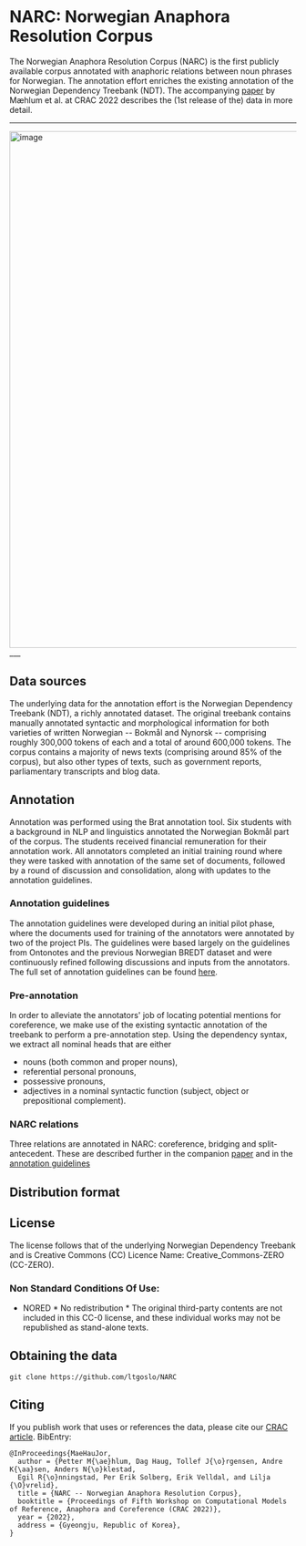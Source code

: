 # NARC: Norwegian Anaphora Resolution Corpus

The Norwegian Anaphora Resolution Corpus (NARC) is the first publicly available corpus annotated with anaphoric relations between noun phrases for Norwegian.
The annotation effort enriches the existing annotation of the Norwegian Dependency Treebank (NDT).
The accompanying [paper](NARC_CRAC.pdf) by Mæhlum et al. at CRAC 2022 describes the (1st release of the) data in more detail.

___
<img width="907" alt="image" src="https://user-images.githubusercontent.com/5024871/171003897-1aac6483-0e95-4f38-94c2-13ae1a567d0c.png">
___

## Data sources

The underlying data for the annotation effort is the Norwegian Dependency Treebank (NDT), a richly annotated dataset. 
The original treebank contains  manually  annotated  syntactic and morphological information for both varieties of written Norwegian -- Bokmål and Nynorsk -- comprising roughly 300,000 tokens of each and a total of around 600,000 tokens. The corpus contains a majority of news texts (comprising around 85\% of the corpus), but also other types of texts, such as government reports, parliamentary transcripts and blog data.

## Annotation

Annotation was performed using the Brat annotation tool. 
Six students with a background in NLP and linguistics annotated the Norwegian Bokmål part of the corpus. The students received financial remuneration for their annotation work. All annotators completed an initial training round where they were tasked with annotation of the same set of documents, followed by a round of discussion and consolidation, along with updates to the annotation guidelines.

### Annotation guidelines

The annotation guidelines were developed during an initial pilot phase, where the documents used for training of the annotators were annotated by two of the project PIs. The guidelines were based largely on the guidelines from Ontonotes and the previous Norwegian BREDT dataset and were continuously refined following discussions and inputs from the annotators.
The full set of annotation guidelines can be found [here](guidelines/README.md).

### Pre-annotation

In order to alleviate the annotators' job of locating potential  mentions for coreference, we make use of the existing syntactic annotation of the treebank to perform a pre-annotation step. Using the dependency syntax, we extract all nominal heads that are either 
+ nouns (both common and proper nouns), 
+  referential personal pronouns,  
+  possessive pronouns,
+  adjectives in a nominal syntactic function (subject, object or prepositional complement).

### NARC relations

Three relations are annotated in NARC: coreference, bridging and split-antecedent. These are described further in the companion [paper](NARC_CRAC.pdf) and in the [annotation guidelines](guidelines/README.md)

## Distribution format

## License

The license follows that of the underlying Norwegian Dependency Treebank and is Creative Commons (CC)
Licence Name: Creative_Commons-ZERO (CC-ZERO). 

### Non Standard Conditions Of Use: 
* NORED * No redistribution * The original third-party contents are not included in this CC-0 license, and these individual works may not be republished as stand-alone texts.

## Obtaining the data
```
git clone https://github.com/ltgoslo/NARC
```

## Citing

If you publish work that uses or references the data, please cite our [CRAC article](NARC_CRAC.pdf). BibEntry: 

```
@InProceedings{MaeHauJor,
  author = {Petter M{\ae}hlum, Dag Haug, Tollef J{\o}rgensen, Andre K{\aa}sen, Anders N{\o}klestad, 
  Egil R{\o}nningstad, Per Erik Solberg, Erik Velldal, and Lilja {\O}vrelid},
  title = {NARC -- Norwegian Anaphora Resolution Corpus},
  booktitle = {Proceedings of Fifth Workshop on Computational Models of Reference, Anaphora and Coreference (CRAC 2022)},
  year = {2022},
  address = {Gyeongju, Republic of Korea},
}
```
